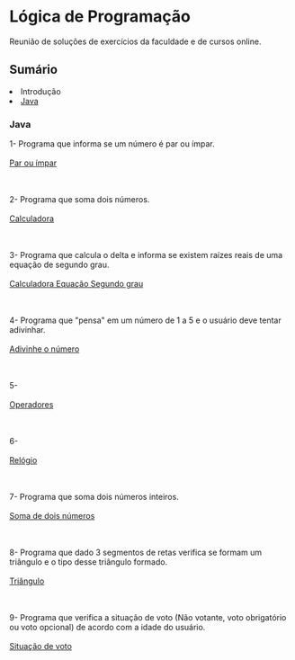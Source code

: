 # Lógica de Programação
Reunião de soluções de exercícios da faculdade e de cursos online.

<h2>Sumário</h2>
<li>Introdução</li>
<li><a href="#java">Java<a></li>


<h3 id="Java">Java</h3>
1- Programa que informa se um número é par ou ímpar.<br></br>
<a href="https://github.com/lucasjs19/logica-de-programacao/blob/main/Java/ParImpar.java">Par ou ímpar</a>

<br></br>2- Programa que soma dois números.<br></br>
<a href="https://github.com/lucasjs19/logica-de-programacao/blob/main/Java/TelaCalc.java">Calculadora</a>

<br></br>3- Programa que calcula o delta e informa se existem raízes reais de uma equação de segundo grau.<br></br>
<a href="https://github.com/lucasjs19/logica-de-programacao/blob/main/Java/TelaEquacao.java">Calculadora Equação Segundo grau</a>

<br></br>4- Programa que "pensa" em um número de 1 a 5 e o usuário deve tentar adivinhar.<br></br>
<a href="https://github.com/lucasjs19/logica-de-programacao/blob/main/Java/TelaGenio.java">Adivinhe o número</a>

<br></br>5-<br></br>
<a href="https://github.com/lucasjs19/logica-de-programacao/blob/main/Java/TelaOperadores.java">Operadores</a>

<br></br>6-<br></br>
<a href="https://github.com/lucasjs19/logica-de-programacao/blob/main/Java/TelaRelogio.java">Relógio</a>

<br></br>7- Programa que soma dois números inteiros.<br></br>
<a href="https://github.com/lucasjs19/logica-de-programacao/blob/main/Java/TelaSomaSwing.java">Soma de dois números</a>

<br></br>8- Programa que dado 3 segmentos de retas verifica se formam um triângulo e o tipo desse triângulo formado.<br></br>
<a href="https://github.com/lucasjs19/logica-de-programacao/blob/main/Java/TelaTriangulo.java">Triângulo</a>

<br></br>9- Programa que verifica a situação de voto (Não votante, voto obrigatório ou voto opcional) de acordo com a idade do usuário.<br></br>
<a href="https://github.com/lucasjs19/logica-de-programacao/blob/main/Java/TelaVoto.java">Situação de voto</a>


